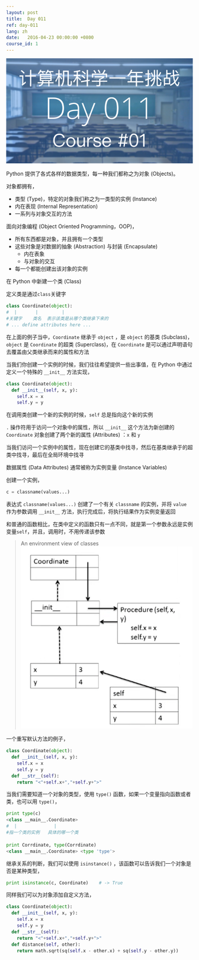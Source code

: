```yaml
---
layout: post
title:  Day 011
ref: day-011
lang: zh
date:   2016-04-23 00:00:00 +0800
course_id: 1
---
```


![](/images/Day011.png)

Python 提供了各式各样的数据类型，每一种我们都称之为对象 (Objects)。

对象都拥有，

- 类型 (Type)，特定的对象我们称之为一类型的实例 (Instance)
- 内在表现 (Internal Representation)
- 一系列与对象交互的方法

面向对象编程 (Object Oriented Programming，OOP)，

- 所有东西都是对象，并且拥有一个类型
- 这些对象是对数据的抽象 (Abstraction) 与封装 (Encapsulate)
  - 内在表象
  - 与对象的交互
- 每一个都能创建出该对象的实例

在 Python 中新建一个类 (Class)

定义类是通过`class`关键字

```python
class Coordinate(object):
#  |       |         |
#关键字    类名  表示该类是从哪个类继承下来的
# ... define attributes here ...
```

在上面的例子当中，`Coordinate` 继承于 `object` ，是 `object` 的基类 (Subclass)，`object` 是 `Coordinate` 的超类 (Superclass)，在 `Coordinate` 是可以通过声明语句去覆盖由父类继承而来的属性和方法

当我们你创建一个实例的时候，我们往往希望提供一些出事值，在 Python 中通过定义一个特殊的 `__init__` 方法实现，

```python
class Coordinate(object):
  def __init__(self, x, y):
    self.x = x
    self.y = y
```

在调用类创建一个新的实例的时候，`self` 总是指向这个新的实例

`.` 操作符用于访问一个对象中的属性，所以 `__init__` 这个方法为新创建的 `Coordinate` 对象创建了两个新的属性 (Attributes) ：`x` 和 `y`

当我们访问一个实例中的属性，现在创建它的基类中找寻，然后在基类继承于的超类中找寻，最后在全局环境中找寻

数据属性 (Data Attributes) 通常被称为实例变量 (Instance Variables)

创建一个实例，

```python
c = classname(values...)
```

表达式 `classname(values...)` 创建了一个有关 `classname` 的实例，并将 `value` 作为参数调用 `__init__` 方法，执行完成后，将执行结果作为实例变量返回

和普通的函数相比，在类中定义的函数只有一点不同，就是第一个参数永远是实例变量`self`，并且，调用时，不用传递该参数

> An environment view of classes
>![](/images/class_environment.png)

一个重写默认方法的例子，

```python
class Coordinate(object):
  def __init__(self, x, y):
    self.x = x
    self.y = y
  def __str__(self):
    return "<"+self.x+","+self.y+">"
```

当我们需要知道一个对象的类型，使用 `type()` 函数，如果一个变量指向函数或者类，也可以用 `type()`，

```python
print type(c)
<class __main__.Coordinate>
#  |              |
#指一个类的实例   具体的哪一个类

print Corrdinate, type(Corrdinate)
<class __main__.Coordinate> <type 'type'>
```

继承关系的判断，我们可以使用 `isinstance()` ，该函数可以告诉我们一个对象是否是某种类型，

```python
print isinstance(c, Coordinate)    # -> True
```

同样我们可以为对象添加自定义方法，

```python
class Coordinate(object):
  def __init__(self, x, y):
    self.x = x
    self.y = y
  def __str__(self):
    return "<"+self.x+","+self.y+">"
  def distance(self, other):
    return math.sqrt(sq(self.x - other.x) + sq(self.y - other.y))
```

